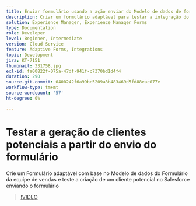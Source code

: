 ```yaml
---
title: Enviar formulário usando a ação enviar do Modelo de dados de formulário
description: Criar um formulário adaptável para testar a integração do Salesforce criando um objeto de cliente potencial no envio do formulário
solution: Experience Manager, Experience Manager Forms
type: Documentation
role: Developer
level: Beginner, Intermediate
version: Cloud Service
feature: Adaptive Forms, Integrations
topic: Development
jira: KT-7151
thumbnail: 331758.jpg
exl-id: fa00822f-075a-47df-941f-c7370bd1d4f4
duration: 290
source-git-commit: 0400242f6a99bc5209a8b483469d5fd88eac077e
workflow-type: tm+mt
source-wordcount: '57'
ht-degree: 0%

---
```


# Testar a geração de clientes potenciais a partir do envio do formulário

Crie um Formulário adaptável com base no Modelo de dados do Formulário da equipe de vendas e teste a criação de um cliente potencial no Salesforce enviando o formulário

>[!VIDEO](https://video.tv.adobe.com/v/331758?quality=12&learn=on)
